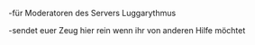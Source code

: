 -für Moderatoren des Servers Luggarythmus

-sendet euer Zeug hier rein wenn ihr von anderen Hilfe möchtet

